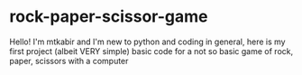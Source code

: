 # rock-paper-scissor-game
Hello! I'm mtkabir and I'm new to python and coding in general, here is my first project (albeit VERY simple)
basic code for a not so basic game of rock, paper, scissors with a computer

